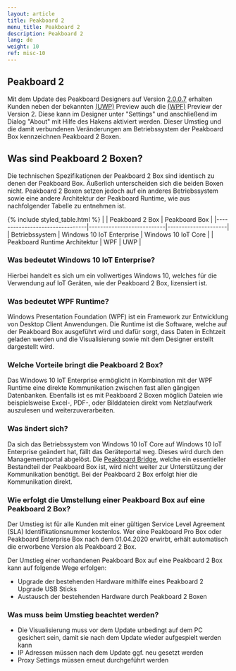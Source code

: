 ```yaml
---
layout: article
title: Peakboard 2 
menu_title: Peakboard 2
description: Peakboard 2
lang: de
weight: 10
ref: misc-10
---
```


## Peakboard 2
Mit dem Update des Peakboard Designers auf Version [2.0.0.7](/misc/de-versionshistorie.html) erhalten Kunden neben der bekannten [(UWP)](https://docs.microsoft.com/de-de/windows/uwp/get-started/universal-application-platform-guide) Preview auch die [(WPF)](https://docs.microsoft.com/de-de/visualstudio/designers/getting-started-with-wpf?view=vs-2019) Preview der Version 2. 
Diese kann im Designer unter "Settings" und anschließend im Dialog "About" mit Hilfe des Hakens aktiviert werden.
Dieser Umstieg und die damit verbundenen Veränderungen am Betriebssystem der Peakboard Box kennzeichnen Peakboard 2 Boxen.

## Was sind Peakboard 2 Boxen?
Die technischen Spezifikationen der Peakboard 2 Box sind identisch zu denen der Peakboard Box.
Äußerlich unterscheiden sich die beiden Boxen nicht.
Peakboard 2 Boxen setzen jedoch auf ein anderes Betriebssystem sowie eine andere Architektur der Peakboard Runtime, wie aus nachfolgender Tabelle zu entnehmen ist.

{% include styled_table.html %}
|                                | Peakboard 2 Box           | Peakboard Box       |
|--------------------------------|---------------------------|---------------------|
| Betriebssystem                 | Windows 10 IoT Enterprise | Windows 10 IoT Core |
| Peakboard Runtime Architektur  |                       WPF |                 UWP |

### Was bedeutet Windows 10 IoT Enterprise?
Hierbei handelt es sich um ein vollwertiges Windows 10, welches für die Verwendung auf IoT Geräten, wie der Peakboard 2 Box, lizensiert ist.

### Was bedeutet WPF Runtime?
Windows Presentation Foundation (WPF) ist ein Framework zur Entwicklung von Desktop Client Anwendungen.
Die Runtime ist die Software, welche auf der Peakboard Box ausgeführt wird und dafür sorgt, dass Daten in Echtzeit geladen werden und die Visualisierung sowie mit dem Designer erstellt dargestellt wird.

### Welche Vorteile bringt die Peakboard 2 Box?
Das Windows 10 IoT Enterprise ermöglicht in Kombination mit der WPF Runtime eine direkte Kommunikation zwischen fast allen gängigen Datenbanken.
Ebenfalls ist es mit Peakboard 2 Boxen möglich Dateien wie beispielsweise Excel-, PDF-, oder Bilddateien direkt vom Netzlaufwerk auszulesen und weiterzuverarbeiten.

### Was ändert sich?
Da sich das Betriebssystem von Windows 10 IoT Core auf Windows 10 IoT Enterprise geändert hat, fällt das Geräteportal weg.
Dieses wird durch den Managementportal abgelöst.
Die [Peakboard Bridge](/administration/PB%201.x%20Box/de-1x-install.html), welche ein essentieller Bestandteil der Peakboard Box ist, wird nicht weiter zur Unterstützung der Kommunikation benötigt.
Bei der Peakboard 2 Box erfolgt hier die Kommunikation direkt.

### Wie erfolgt die Umstellung einer Peakboard Box auf eine Peakboard 2 Box?
Der Umstieg ist für alle Kunden mit einer gültigen Service Level Agreement (SLA) Identifikationsnummer kostenlos.
Wer eine Peakboard Pro Box oder Peakboard Enterprise Box nach dem 01.04.2020 erwirbt, erhält automatisch die erworbene Version als Peakboard 2 Box.

Der Umstieg einer vorhandenen Peakboard Box auf eine Peakboard 2 Box kann auf folgende Wege erfolgen:
* Upgrade der bestehenden Hardware mithilfe eines Peakboard 2 Upgrade USB Sticks
* Austausch der bestehenden Hardware durch Peakboard 2 Boxen

### Was muss beim Umstieg beachtet werden?
* Die Visualisierung muss vor dem Update unbedingt auf dem PC gesichert sein, damit sie nach dem Update wieder aufgespielt werden kann
* IP Adressen müssen nach dem Update ggf. neu gesetzt werden
* Proxy Settings müssen erneut durchgeführt werden
